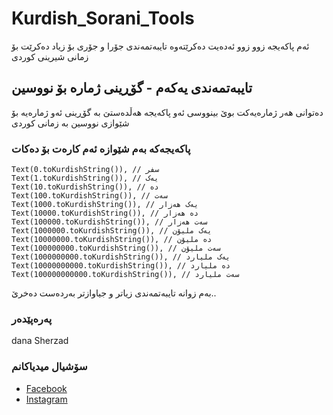 # Kurdish_Sorani_Tools

ئەم پاکەیجە زوو زوو ئەدەیت دەکرێتەوە تایبەتمەندی جۆرا و جۆری بۆ زیاد دەکرێت بۆ زمانی شیرینی کوردی

## تایبەتمەندی یەکەم - گۆڕینی ژمارە بۆ نووسین

دەتوانی هەر ژمارەیەکت بوێ بینووسی ئەو پاکەیجە هەڵدەستێ بە گۆڕینی ئەو ژمارەیە بۆ  شێوازی نووسین بە زمانی کوردی

### پاکەیجەکە بەم شێوازە ئەم کارەت بۆ دەکات
```
Text(0.toKurdishString()), // سفر
Text(1.toKurdishString()), // یەک
Text(10.toKurdishString()), // دە
Text(100.toKurdishString()), // سەت
Text(1000.toKurdishString()), // یەک هەزار
Text(10000.toKurdishString()), // دە هەزار
Text(100000.toKurdishString()), // سەت هەزار
Text(1000000.toKurdishString()), // یەک ملیۆن
Text(10000000.toKurdishString()), // دە ملیۆن
Text(100000000.toKurdishString()), // سەت ملیۆن
Text(1000000000.toKurdishString()), // یەک ملیارد
Text(10000000000.toKurdishString()), // دە ملیارد
Text(100000000000.toKurdishString()), // سەت ملیارد
```

بەم زوانە تایبەتمەندی زیاتر و جیاوازتر بەردەست دەخرێ..

### پەرەپێدەر
dana Sherzad

### سۆشیال میدیاکانم
<ul>
<li><a href="https://facebook.com/dan4.sherzad">Facebook</a></li>
<li><a href="https://www.instagram.com/dana_1sherzad/">Instagram</a></li>
<ul>

